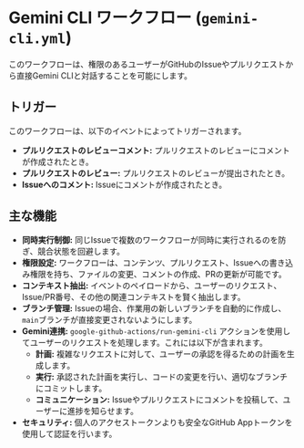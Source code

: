 # Gemini CLI ワークフロー (`gemini-cli.yml`)

このワークフローは、権限のあるユーザーがGitHubのIssueやプルリクエストから直接Gemini CLIと対話することを可能にします。

## トリガー

このワークフローは、以下のイベントによってトリガーされます。

- **プルリクエストのレビューコメント:** プルリクエストのレビューにコメントが作成されたとき。
- **プルリクエストのレビュー:** プルリクエストのレビューが提出されたとき。
- **Issueへのコメント:** Issueにコメントが作成されたとき。

## 主な機能

- **同時実行制御:** 同じIssueで複数のワークフローが同時に実行されるのを防ぎ、競合状態を回避します。
- **権限設定:** ワークフローは、コンテンツ、プルリクエスト、Issueへの書き込み権限を持ち、ファイルの変更、コメントの作成、PRの更新が可能です。
- **コンテキスト抽出:** イベントのペイロードから、ユーザーのリクエスト、Issue/PR番号、その他の関連コンテキストを賢く抽出します。
- **ブランチ管理:** Issueの場合、作業用の新しいブランチを自動的に作成し、`main`ブランチが直接変更されないようにします。
- **Gemini連携:** `google-github-actions/run-gemini-cli` アクションを使用してユーザーのリクエストを処理します。これには以下が含まれます。
    - **計画:** 複雑なリクエストに対して、ユーザーの承認を得るための計画を生成します。
    - **実行:** 承認された計画を実行し、コードの変更を行い、適切なブランチにコミットします。
    - **コミュニケーション:** Issueやプルリクエストにコメントを投稿して、ユーザーに進捗を知らせます。
- **セキュリティ:** 個人のアクセストークンよりも安全なGitHub Appトークンを使用して認証を行います。
